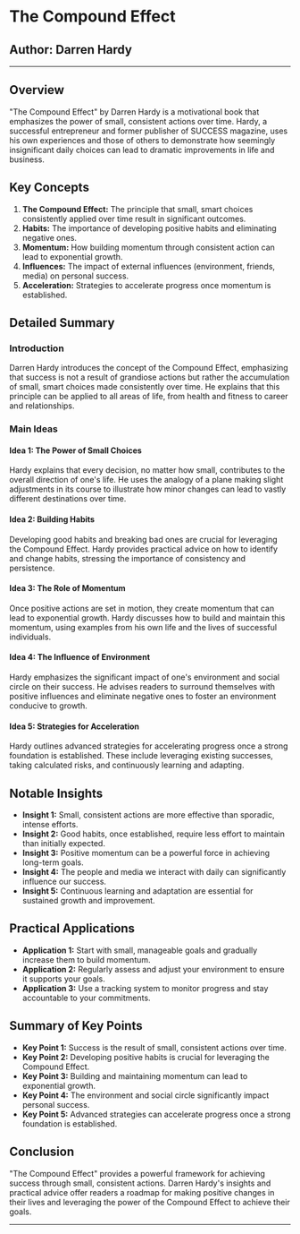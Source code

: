 # The Compound Effect

## Author: Darren Hardy

---

## Overview
"The Compound Effect" by Darren Hardy is a motivational book that emphasizes the power of small, consistent actions over time. Hardy, a successful entrepreneur and former publisher of SUCCESS magazine, uses his own experiences and those of others to demonstrate how seemingly insignificant daily choices can lead to dramatic improvements in life and business.

## Key Concepts
1. **The Compound Effect:** The principle that small, smart choices consistently applied over time result in significant outcomes.
2. **Habits:** The importance of developing positive habits and eliminating negative ones.
3. **Momentum:** How building momentum through consistent action can lead to exponential growth.
4. **Influences:** The impact of external influences (environment, friends, media) on personal success.
5. **Acceleration:** Strategies to accelerate progress once momentum is established.

## Detailed Summary
### Introduction
Darren Hardy introduces the concept of the Compound Effect, emphasizing that success is not a result of grandiose actions but rather the accumulation of small, smart choices made consistently over time. He explains that this principle can be applied to all areas of life, from health and fitness to career and relationships.

### Main Ideas
#### Idea 1: The Power of Small Choices
Hardy explains that every decision, no matter how small, contributes to the overall direction of one's life. He uses the analogy of a plane making slight adjustments in its course to illustrate how minor changes can lead to vastly different destinations over time.

#### Idea 2: Building Habits
Developing good habits and breaking bad ones are crucial for leveraging the Compound Effect. Hardy provides practical advice on how to identify and change habits, stressing the importance of consistency and persistence.

#### Idea 3: The Role of Momentum
Once positive actions are set in motion, they create momentum that can lead to exponential growth. Hardy discusses how to build and maintain this momentum, using examples from his own life and the lives of successful individuals.

#### Idea 4: The Influence of Environment
Hardy emphasizes the significant impact of one's environment and social circle on their success. He advises readers to surround themselves with positive influences and eliminate negative ones to foster an environment conducive to growth.

#### Idea 5: Strategies for Acceleration
Hardy outlines advanced strategies for accelerating progress once a strong foundation is established. These include leveraging existing successes, taking calculated risks, and continuously learning and adapting.

## Notable Insights
- **Insight 1:** Small, consistent actions are more effective than sporadic, intense efforts.
- **Insight 2:** Good habits, once established, require less effort to maintain than initially expected.
- **Insight 3:** Positive momentum can be a powerful force in achieving long-term goals.
- **Insight 4:** The people and media we interact with daily can significantly influence our success.
- **Insight 5:** Continuous learning and adaptation are essential for sustained growth and improvement.

## Practical Applications
- **Application 1:** Start with small, manageable goals and gradually increase them to build momentum.
- **Application 2:** Regularly assess and adjust your environment to ensure it supports your goals.
- **Application 3:** Use a tracking system to monitor progress and stay accountable to your commitments.

## Summary of Key Points
- **Key Point 1:** Success is the result of small, consistent actions over time.
- **Key Point 2:** Developing positive habits is crucial for leveraging the Compound Effect.
- **Key Point 3:** Building and maintaining momentum can lead to exponential growth.
- **Key Point 4:** The environment and social circle significantly impact personal success.
- **Key Point 5:** Advanced strategies can accelerate progress once a strong foundation is established.

## Conclusion
"The Compound Effect" provides a powerful framework for achieving success through small, consistent actions. Darren Hardy's insights and practical advice offer readers a roadmap for making positive changes in their lives and leveraging the power of the Compound Effect to achieve their goals.

---

